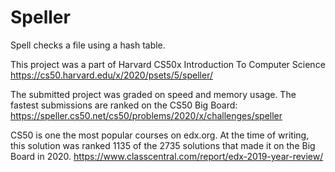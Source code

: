 # Speller
Spell checks a file using a hash table.

This project was a part of Harvard CS50x Introduction To Computer Science https://cs50.harvard.edu/x/2020/psets/5/speller/

The submitted project was graded on speed and memory usage. The fastest submissions are ranked on the CS50 Big Board: https://speller.cs50.net/cs50/problems/2020/x/challenges/speller

CS50 is one the most popular courses on edx.org. At the time of writing, this solution was ranked 1135 of the 2735 solutions that made it on the Big Board in 2020. https://www.classcentral.com/report/edx-2019-year-review/
